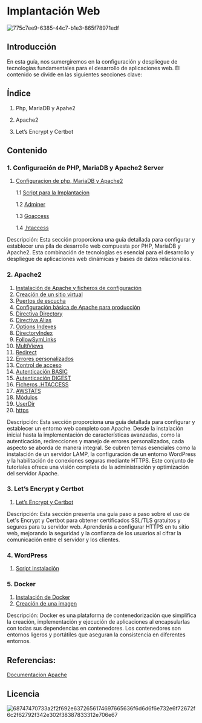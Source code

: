 # Implantación Web

![775c7ee9-6385-44c7-b1e3-865f78971edf](https://github.com/Scosrom/Implantaci-n_web/assets/114906778/b270b99a-3794-4a04-afc1-6eeaa3ac4737)


## Introducción

En esta guía, nos sumergiremos en la configuración y despliegue de tecnologías fundamentales para el desarrollo de aplicaciones web. El contenido se divide en las siguientes secciones clave:

## Índice

 1. Php, MariaDB y Apahe2
 
 2. Apache2
    
 3. Let’s Encrypt y Certbot 

## Contenido

### 1. Configuración de PHP, MariaDB y Apache2 Server

1. [Configuracion de php, MariaDB y Apache2](pila.md)
   
   1.1 [Script para la Implantacion](apm.sh)

   1.2 [Adminer](adminer.md)

   1.3 [Goaccess](goaccess.md)

   1.4 [.htaccess](htaccess.md)

Descripción: Esta sección proporciona una guía detallada para configurar y establecer una pila de desarrollo web compuesta por PHP, MariaDB y Apache2. Esta combinación de tecnologías es esencial para el desarrollo y despliegue de aplicaciones web dinámicas y bases de datos relacionales.


### 2. Apache2
1. [Instalación de Apache y ficheros de configuración](instalacion.md)
2. [Creación de un sitio virtual](creacionsv.md)
3. [Puertos de escucha](puertos.md)
4. [Configuración básica de Apache para producción](basicpro.md)
5. [Directiva Directory](directory.md)
6. [Directiva Alias](alias.md)
7. [Options Indexes](indexes.md)
8. [DirectoryIndex](DirectoryIndex.md)
9. [FollowSymLinks](FollowSymLinks.md)
10. [MultiViews](MultiViews.md)
11. [Redirect](Redirect.md)
12. [Errores personalizados](Errorespersonalizados.md)
13. [Control de acceso](Controldeacceso.md)
14. [Autenticación BASIC](AutenticaciónBASIC.md)
15. [Autenticación DIGEST](AutenticaciónDIGEST.md)
16. [Ficheros .HTACCESS](htaccess.md)
17. [AWSTATS](AWSTATS.md)
18. [Módulos](modulos.md)
19. [UserDir](userdir.md)
20. [https](apacheHttps.md)


Descripción: Esta sección proporciona una guía detallada para configurar y establecer un entorno web completo con Apache. Desde la instalación inicial hasta la implementación de características avanzadas, como la autenticación, redirecciones y manejo de errores personalizados, cada aspecto se aborda de manera integral. Se cubren temas esenciales como la instalación de un servidor LAMP, la configuración de un entorno WordPress y la habilitación de conexiones seguras mediante HTTPS. Este conjunto de tutoriales ofrece una visión completa de la administración y optimización del servidor Apache.


### 3. Let’s Encrypt y Certbot

1. [Let’s Encrypt y Certbot](practica3.md)

Descripción: Esta sección presenta una guía paso a paso sobre el uso de Let's Encrypt y Certbot para obtener certificados SSL/TLS gratuitos y seguros para tu servidor web. Aprenderás a configurar HTTPS en tu sitio web, mejorando la seguridad y la confianza de los usuarios al cifrar la comunicación entre el servidor y los clientes.

### 4. WordPress

1. [Script Instalación](Wordpress.sh)
   
### 5. Docker

 1. [Instalación de Docker](docker.md)
 2. [Creación de una imagen](docker2.md)

Descripción: Docker es una plataforma de contenedorización que simplifica la creación, implementación y ejecución de aplicaciones al encapsularlas con todas sus dependencias en contenedores. Los contenedores son entornos ligeros y portátiles que aseguran la consistencia en diferentes entornos.

## Referencias:

[Documentacion Apache](https://web.archive.org/web/20201006181005/https://sites.google.com/site/apache2iescamp/instalacion-de-apache-y-ficheros-de-configuracion)

## Licencia

![68747470733a2f2f692e6372656174697665636f6d6d6f6e732e6f72672f6c2f62792f342e302f38387833312e706e67](https://github.com/Scosrom/Implantaci-n_web/assets/114906778/00c7d698-824e-454f-91df-c8296b15936d)



